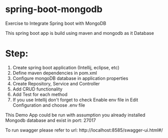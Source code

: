 # spring-boot-mongodb
Exercise to Integrate Spring boot with MongoDB

This spring boot app is build using maven and mongodb as it Database 

# Step:
1. Create spring boot application (Intellij, eclipse, etc)
2. Define maven dependencies in pom.xml
3. Configure mongoDB database in application properties
4. Create Repository, Service and Controller
5. Add CRUD functionality
6. Add Test for each method
7. If you use Intellij don't forget to check Enable env file in Edit Configuration and choose .env file

This Demo App could be run with assumption you already installed Mongodb database and exist in port: 27017

To run swagger please refer to url: http://localhost:8585/swagger-ui.html#/
